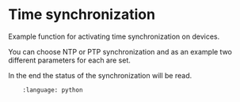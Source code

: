 # Time synchronization

Example function for activating time synchronization on devices.

You can choose NTP or PTP synchronization and as an example two different parameters for each are set.

In the end the status of the synchronization will be read.

```.. literalinclude:: time_synchronization.py
    :language: python
```
